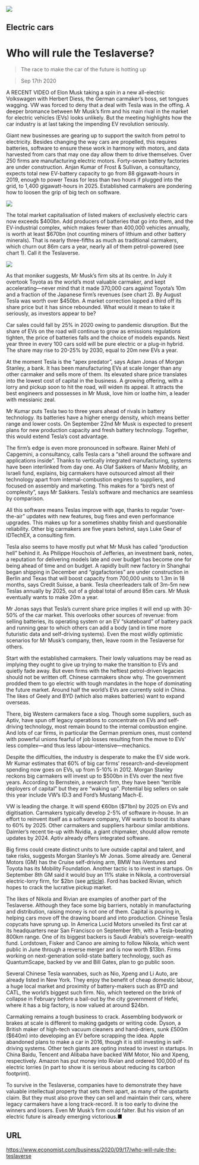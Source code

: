 ![](./images/20200919_WBD002_0.jpg)

## Electric cars

# Who will rule the Teslaverse?

> The race to make the car of the future is hotting up

> Sep 17th 2020

A RECENT VIDEO of Elon Musk taking a spin in a new all-electric Volkswagen with Herbert Diess, the German carmaker’s boss, set tongues wagging. VW was forced to deny that a deal with Tesla was in the offing. A deeper bromance between Mr Musk’s firm and his main rival in the market for electric vehicles (EVs) looks unlikely. But the meeting highlights how the car industry is at last taking the impending EV revolution seriously.

Giant new businesses are gearing up to support the switch from petrol to electricity. Besides changing the way cars are propelled, this requires batteries, software to ensure these work in harmony with motors, and data harvested from cars that may one day allow them to drive themselves. Over 250 firms are manufacturing electric motors. Forty-seven battery factories are under construction. Anjan Kumar of Frost & Sullivan, a consultancy, expects total new EV-battery capacity to go from 88 gigawatt-hours in 2019, enough to power Texas for less than two hours if plugged into the grid, to 1,400 gigawatt-hours in 2025. Established carmakers are pondering how to loosen the grip of big tech on software.



![](./images/20200919_WBC641.png)

The total market capitalisation of listed makers of exclusively electric cars now exceeds $400bn. Add producers of batteries that go into them, and the EV-industrial complex, which makes fewer than 400,000 vehicles annually, is worth at least $670bn (not counting miners of lithium and other battery minerals). That is nearly three-fifths as much as traditional carmakers, which churn out 86m cars a year, nearly all of them petrol-powered (see chart 1). Call it the Teslaverse.



![](./images/20200919_WBC643.png)

As that moniker suggests, Mr Musk’s firm sits at its centre. In July it overtook Toyota as the world’s most valuable carmaker, and kept accelerating—never mind that it made 370,000 cars against Toyota’s 10m and a fraction of the Japanese firm’s revenues (see chart 2). By August Tesla was worth over $450bn. A market correction lopped a third off its share price but it has since rebounded. What would it mean to take it seriously, as investors appear to be?

Car sales could fall by 25% in 2020 owing to pandemic disruption. But the share of EVs on the road will continue to grow as emissions regulations tighten, the price of batteries falls and the choice of models expands. Next year three in every 100 cars sold will be pure electric or a plug-in hybrid. The share may rise to 20-25% by 2030, equal to 20m new EVs a year.

At the moment Tesla is the “apex predator”, says Adam Jonas of Morgan Stanley, a bank. It has been manufacturing EVs at scale longer than any other carmaker and sells more of them. Its elevated share price translates into the lowest cost of capital in the business. A growing offering, with a lorry and pickup soon to hit the road, will widen its appeal. It attracts the best engineers and possesses in Mr Musk, love him or loathe him, a leader with messianic zeal.

Mr Kumar puts Tesla two to three years ahead of rivals in battery technology. Its batteries have a higher energy density, which means better range and lower costs. On September 22nd Mr Musk is expected to present plans for new production capacity and fresh battery technology. Together, this would extend Tesla’s cost advantage.

The firm’s edge is even more pronounced in software. Rainer Mehl of Capgemini, a consultancy, calls Tesla cars a “shell around the software and applications inside”. Thanks to vertically integrated manufacturing, systems have been interlinked from day one. As Olaf Sakkers of Maniv Mobility, an Israeli fund, explains, big carmakers have outsourced almost all their technology apart from internal-combustion engines to suppliers, and focused on assembly and marketing. This makes for a “bird’s nest of complexity”, says Mr Sakkers. Tesla’s software and mechanics are seamless by comparison.

All this software means Teslas improve with age, thanks to regular “over-the-air” updates with new features, bug fixes and even performance upgrades. This makes up for a sometimes shabby finish and questionable reliability. Other big carmakers are five years behind, says Luke Gear of IDTechEX, a consulting firm.

Tesla also seems to have mostly put what Mr Musk has called “production hell” behind it. As Philippe Houchois of Jefferies, an investment bank, notes, a reputation for delivering models late and over budget has become one for being ahead of time and on budget. A rapidly built new factory in Shanghai began shipping in December and “gigafactories” are under construction in Berlin and Texas that will boost capacity from 700,000 units to 1.3m in 18 months, says Credit Suisse, a bank. Tesla cheerleaders talk of 3m-5m new Teslas annually by 2025, out of a global total of around 85m cars. Mr Musk eventually wants to make 20m a year.

Mr Jonas says that Tesla’s current share price implies it will end up with 30-50% of the car market. This overlooks other sources of revenue: from selling batteries, its operating system or an EV “skateboard” of battery pack and running gear to which others can add a body (and in time more futuristic data and self-driving systems). Even the most wildly optimistic scenarios for Mr Musk’s company, then, leave room in the Teslaverse for others.

Start with the established carmakers. Their lowly valuations may be read as implying they ought to give up trying to make the transition to EVs and quietly fade away. But even firms with the heftiest petrol-driven legacies should not be written off. Chinese carmakers show why. The government prodded them to go electric with tough mandates in the hope of dominating the future market. Around half the world’s EVs are currently sold in China. The likes of Geely and BYD (which also makes batteries) want to expand overseas.

There, big Western carmakers face a slog. Though some suppliers, such as Aptiv, have spun off legacy operations to concentrate on EVs and self-driving technology, most remain bound to the internal combustion engine. And lots of car firms, in particular the German premium ones, must contend with powerful unions fearful of job losses resulting from the move to EVs’ less complex—and thus less labour-intensive—mechanics.

Despite the difficulties, the industry is desperate to make the EV side work. Mr Kumar estimates that 60% of big car firms’ research-and-development spending now goes on EVs, up from 5-10% in 2012. Morgan Stanley reckons big carmakers will invest up to $500bn in EVs over the next five years. According to Bernstein, a research firm, they have been “terrible deployers of capital” but they are “waking up”. Potential big sellers on sale this year include VW’s ID.3 and Ford’s Mustang Mach-E.

VW is leading the charge. It will spend €60bn ($71bn) by 2025 on EVs and digitisation. Carmakers typically develop 2-5% of software in-house. In an effort to reinvent itself as a software company, VW wants to boost its share to 60% by 2025. Other carmakers and suppliers harbour similar ambitions. Daimler’s recent tie-up with Nvidia, a giant chipmaker, should allow remote updates by 2024. Aptiv already offers integrated software.

Big firms could create distinct units to lure outside capital and talent, and take risks, suggests Morgan Stanley’s Mr Jonas. Some already are. General Motors (GM) has the Cruise self-driving arm, BMW has iVentures and Toyota has its Mobility Foundation. Another tactic is to invest in startups. On September 8th GM said it would buy an 11% stake in Nikola, a controversial electric-lorry firm, for $2bn (see [article](https://www.economist.com//business/2020/09/17/can-nikola-become-the-next-tesla)). Ford has backed Rivian, which hopes to crack the lucrative pickup market.

The likes of Nikola and Rivian are examples of another part of the Teslaverse. Although they face some big barriers, notably in manufacturing and distribution, raising money is not one of them. Capital is pouring in, helping cars move off the drawing board and into production. Chinese Tesla copycats have sprung up. In America Lucid Motors unveiled its first car at its headquarters near San Francisco on September 9th, with a Tesla-beating 800km range. One of its biggest backers is Saudi Arabia’s sovereign-wealth fund. Lordstown, Fisker and Canoo are aiming to follow Nikola, which went public in June through a reverse merger and is now worth $13bn. Firms working on next-generation solid-state battery technology, such as QuantumScape, backed by vw and Bill Gates, plan to go public soon.

Several Chinese Tesla wannabes, such as Nio, Xpeng and Li Auto, are already listed in New York. They enjoy the benefit of cheap domestic labour, a huge local market and proximity of battery-makers such as BYD and CATL, the world’s biggest such firm. Nio, which teetered on the brink of collapse in February before a bail-out by the city government of Hefei, where it has a big factory, is now valued at around $24bn.

Carmaking remains a tough business to crack. Assembling bodywork or brakes at scale is different to making gadgets or writing code. Dyson, a British maker of high-tech vacuum cleaners and hand-driers, sunk £500m ($640m) into developing an EV before scrapping the idea. Apple abandoned plans to make a car in 2016, though it is still investing in self-driving systems. Other tech giants are opting instead to invest in startups. In China Baidu, Tencent and Alibaba have backed WM Motor, Nio and Xpeng, respectively. Amazon has put money into Rivian and ordered 100,000 of its electric lorries (in part to show it is serious about reducing its carbon footprint).

To survive in the Teslaverse, companies have to demonstrate they have valuable intellectual property that sets them apart, as many of the upstarts claim. But they must also prove they can sell and maintain their cars, where legacy carmakers have a long track-record. It is too early to divine the winners and losers. Even Mr Musk’s firm could falter. But his vision of an electric future is already emerging victorious.■

## URL

https://www.economist.com/business/2020/09/17/who-will-rule-the-teslaverse
